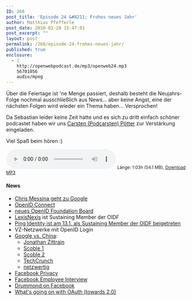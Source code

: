 ```yaml
---
ID: 268
post_title: 'Episode 24 &#8211; Frohes neues Jahr'
author: Matthias Pfefferle
post_date: 2010-01-20 15:47:01
post_excerpt: ""
layout: post
permalink: /268/episode-24-frohes-neues-jahr/
published: true
enclosure:
  - |
    http://openwebpodcast.de/mp3/openweb24.mp3
    56701056
    audio/mpeg
---
```


Über die Feiertage ist 'ne Menge passiert, deshalb besteht die Neujahrs-Folge nochmal ausschließlich aus News... aber keine Angst, eine der nächsten Folgen wird wieder ein Thema haben... Versprochen!

Da Sebastian leider keine Zeit hatte und es sich zu dritt einfach schöner podcastet haben wir uns [Carsten (Podcarsten) Pötter](http://notsorelevant.com) zur Verstärkung eingeladen.

Viel Spaß beim hören :)

<audio controls>
  <source src="http://openwebpodcast.de/mp3/openweb24.mp3" type="audio/mpeg">
  Ihr Browser unterstützt diesen Audio-Player nicht.
</audio>
<small>Länge: 1:03h (54.1 MB), <a href="http://openwebpodcast.de/mp3/openweb24.mp3">Download MP3</a></small>

#### News

*   [Chris Messina geht zu Google](http://factoryjoe.com/blog/2010/01/07/happy-birthday-to-me-im-joining-google/)
*   [OpenID Connect](http://factoryjoe.com/blog/2010/01/04/openid-connect/)
*   [neues OpenID Foundation Board](http://openid.net/2009/12/31/openid-foundation-board-update-expanded-representation/)
*   [LexisNexis](http://www.lexisnexis.com/) ist Sustaining Member der OIDF
*   [Ping Identity ist am 13.1\. als Sustaining Member der OIDF beigetreten](http://www.pingidentity.com/about-us/press-release.cfm?customel_datapageid_1516=11490)
*   VZ-Netzwerke mit OpenID Login
*   [Google vs. China](http://googleblog.blogspot.com/2010/01/new-approach-to-china.html):
    *   [Jonathan Zittrain](http://futureoftheinternet.org/google-cn)
    *   [Scoble 1](http://scobleizer.com/2010/01/12/the-push-and-pull-of-china/)
    *   [Scoble 2](http://scobleizer.com/2010/01/12/why-now-google/)
    *   [TechCrunch](http://www.techcrunch.com/2010/01/12/google%E2%80%99s-china-stance-more-about-business-than-thwarting-evil)
    *   [netzwertig](http://netzwertig.com/2010/01/13/google-und-china-geht-es-um-menschenrechte-oder-um-geld/)
*   [Facebook Privacy](http://www.readwriteweb.com/archives/why_facebook_is_wrong_about_privacy.php)
*   [Facebook Employee Interview](http://therumpus.net/2010/01/conversations-about-the-internet-5-anonymous-facebook-employee/)
*   [Drummond on Facebook](http://www.equalsdrummond.name/?p=258)
*   [What's going on with OAuth (towards 2.0)](http://radar.oreilly.com/2010/01/whats-going-on-with-oauth.html)

